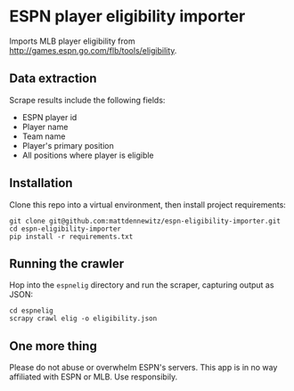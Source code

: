 # ESPN player eligibility importer

Imports MLB player eligibility from http://games.espn.go.com/flb/tools/eligibility.

## Data extraction

Scrape results include the following fields:

- ESPN player id
- Player name
- Team name
- Player's primary position
- All positions where player is eligible

## Installation

Clone this repo into a virtual environment, then install project requirements:

```shell
git clone git@github.com:mattdennewitz/espn-eligibility-importer.git
cd espn-eligibility-importer
pip install -r requirements.txt 
```

## Running the crawler

Hop into the `espnelig` directory and run the scraper,
capturing output as JSON:

```shell
cd espnelig
scrapy crawl elig -o eligibility.json
```

## One more thing

Please do not abuse or overwhelm ESPN's servers. This app is in no way
affiliated with ESPN or MLB. Use responsibily.

